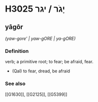 # H3025 יָגֹר / יגר

## yâgôr

_(yaw-gore' | yaw-ɡORE | ya-ɡORE)_

### Definition

verb; a primitive root; to fear; be afraid, fear.

- (Qal) to fear, dread, be afraid
### See also

[[G1630]], [[G2125]], [[G5399]]

